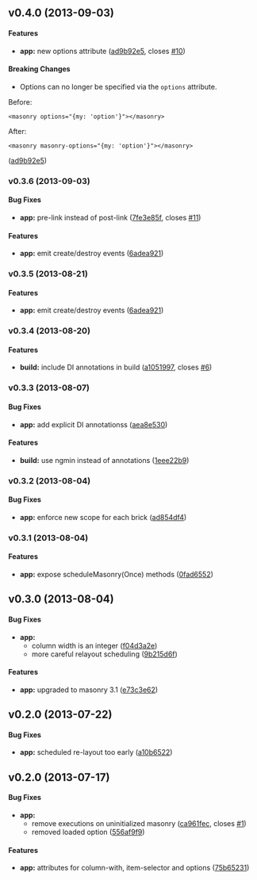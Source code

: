 <a name="v0.4.0"></a>
## v0.4.0 (2013-09-03)


#### Features

* **app:** new options attribute ([ad9b92e5](http://github.com/passy/angular-masonry/commit/ad9b92e5d9254e273ac0810253fca23e6fe4b88b), closes [#10](http://github.com/passy/angular-masonry/issues/10))


#### Breaking Changes

* Options can no longer be specified via the `options` attribute.

Before:

    <masonry options="{my: 'option'}"></masonry>

After:

    <masonry masonry-options="{my: 'option'}"></masonry>

([ad9b92e5](http://github.com/passy/angular-masonry/commit/ad9b92e5d9254e273ac0810253fca23e6fe4b88b))

<a name="v0.3.6"></a>
### v0.3.6 (2013-09-03)


#### Bug Fixes

* **app:** pre-link instead of post-link ([7fe3e85f](http://github.com/passy/angular-masonry/commit/7fe3e85f678909d4b35901910dae0c4f59406c77), closes [#11](http://github.com/passy/angular-masonry/issues/11))


#### Features

* **app:** emit create/destroy events ([6adea921](http://github.com/passy/angular-masonry/commit/6adea921710113f1c0d86339fce919c09ea9c910))

<a name="v0.3.5"></a>
### v0.3.5 (2013-08-21)


#### Features

* **app:** emit create/destroy events ([6adea921](http://github.com/passy/angular-masonry/commit/6adea921710113f1c0d86339fce919c09ea9c910))

<a name="v0.3.4"></a>
### v0.3.4 (2013-08-20)


#### Features

* **build:** include DI annotations in build ([a1051997](http://github.com/passy/angular-masonry/commit/a1051997001c0791e6c3deff2cdee5ec4c2ebe96), closes [#6](http://github.com/passy/angular-masonry/issues/6))

<a name="v0.3.3"></a>
### v0.3.3 (2013-08-07)


#### Bug Fixes

* **app:** add explicit DI annotationss ([aea8e530](http://github.com/passy/angular-masonry/commit/aea8e53070942f5554bb9e1aaac22c3e57f3c08e))


#### Features

* **build:** use ngmin instead of annotations ([1eee22b9](http://github.com/passy/angular-masonry/commit/1eee22b9d2f9e0294c020d7fa8bd66dd8b91a465))

<a name="v0.3.2"></a>
### v0.3.2 (2013-08-04)


#### Bug Fixes

* **app:** enforce new scope for each brick ([ad854df4](http://github.com/passy/angular-masonry/commit/ad854df4e27e952535a0bca20686abaa6cf771db))

<a name="v0.3.1"></a>
### v0.3.1 (2013-08-04)


#### Features

* **app:** expose scheduleMasonry(Once) methods ([0fad6552](http://github.com/passy/angular-masonry/commit/0fad65527af6f1dd11ebc2b3bb2deb03ebaef34c))

<a name="v0.3.0"></a>
## v0.3.0 (2013-08-04)


#### Bug Fixes

* **app:**
  * column width is an integer ([f04d3a2e](http://github.com/passy/angular-masonry/commit/f04d3a2e1369b6aa1dfc84de02ba4ab6925968a6))
  * more careful relayout scheduling ([9b215d6f](http://github.com/passy/angular-masonry/commit/9b215d6f154567823c903319a75fbd13bbc628f9))


#### Features

* **app:** upgraded to masonry 3.1 ([e73c3e62](http://github.com/passy/angular-masonry/commit/e73c3e624fc5ef1a023747caffba5da3794abd8f))

<a name="v0.2.1"></a>
## v0.2.0 (2013-07-22)


#### Bug Fixes

* **app:** scheduled re-layout too early ([a10b6522](http://github.com/passy/angular-masonry/commit/a10b6522c373e0352f53c54bbbe1004ed1297434))

<a name="v0.2.1"></a>
## v0.2.0 (2013-07-17)


#### Bug Fixes

* **app:**
  * remove executions on uninitialized masonry ([ca961fec](http://github.com/passy/angular-masonry/commit/ca961fec27e6ad914eb002ff31a34b2a863b44f9), closes [#1](http://github.com/passy/angular-masonry/issues/1))
  * removed loaded option ([556af9f9](http://github.com/passy/angular-masonry/commit/556af9f945b70bd1c5c14d285ba0e4b29dcd0a60))


#### Features

* **app:** attributes for column-with, item-selector and options ([75b65231](http://github.com/passy/angular-masonry/commit/75b65231c3ec45a79224f46e51a0f58246b4436c))
